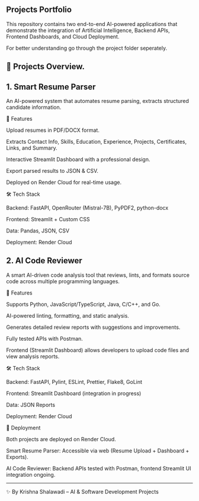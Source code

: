 ## Projects Portfolio

This repository contains two end-to-end AI-powered applications that demonstrate the integration of Artificial Intelligence, Backend APIs, Frontend Dashboards, and Cloud Deployment.

For better understanding go through the project folder seperately.

## 📌 Projects Overview.

## 1. Smart Resume Parser

An AI-powered system that automates resume parsing, extracts structured candidate information.

🔹 Features

Upload resumes in PDF/DOCX format.

Extracts Contact Info, Skills, Education, Experience, Projects, Certificates, Links, and Summary.

Interactive Streamlit Dashboard with a professional design.

Export parsed results to JSON & CSV.

Deployed on Render Cloud for real-time usage.

🛠️ Tech Stack

Backend: FastAPI, OpenRouter (Mistral-7B), PyPDF2, python-docx

Frontend: Streamlit + Custom CSS

Data: Pandas, JSON, CSV

Deployment: Render Cloud

## 2. AI Code Reviewer

A smart AI-driven code analysis tool that reviews, lints, and formats source code across multiple programming languages.

🔹 Features

Supports Python, JavaScript/TypeScript, Java, C/C++, and Go.

AI-powered linting, formatting, and static analysis.

Generates detailed review reports with suggestions and improvements.

Fully tested APIs with Postman.

Frontend (Streamlit Dashboard) allows developers to upload code files and view analysis reports.

🛠️ Tech Stack

Backend: FastAPI, Pylint, ESLint, Prettier, Flake8, GoLint

Frontend: Streamlit Dashboard (integration in progress)

Data: JSON Reports

Deployment: Render Cloud



🚀 Deployment

Both projects are deployed on Render Cloud.

Smart Resume Parser: Accessible via web (Resume Upload + Dashboard + Exports).

AI Code Reviewer: Backend APIs tested with Postman, frontend Streamlit UI integration ongoing.

---

✨ By Krishna Shalawadi – AI & Software Development Projects

